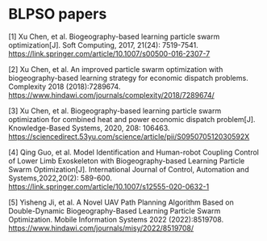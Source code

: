 # BLPSO papers
[1] Xu Chen, et al. Biogeography-based learning particle swarm optimization[J]. Soft Computing, 2017, 21(24): 7519-7541.
https://link.springer.com/article/10.1007/s00500-016-2307-7

[2] Xu Chen, et al. An improved particle swarm optimization with biogeography-based learning strategy for economic dispatch problems. Complexity 2018 (2018):7289674. https://www.hindawi.com/journals/complexity/2018/7289674/

[3] Xu Chen, et al. Biogeography-based learning particle swarm optimization for combined heat and power economic dispatch problem[J]. Knowledge-Based Systems, 2020, 208: 106463.
https://sciencedirect.53yu.com/science/article/pii/S095070512030592X
 
[4] Qing Guo, et al. Model Identification and Human-robot Coupling Control of Lower Limb Exoskeleton with Biogeography-based Learning Particle Swarm Optimization[J]. International Journal of Control, Automation and Systems,2022,20(2): 589-600. https://link.springer.com/article/10.1007/s12555-020-0632-1

[5] Yisheng Ji, et al. A Novel UAV Path Planning Algorithm Based on Double-Dynamic Biogeography-Based Learning Particle Swarm Optimization. Mobile Information Systems 2022 (2022):8519708. https://www.hindawi.com/journals/misy/2022/8519708/


